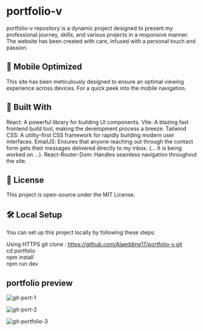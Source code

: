 # portfolio-v
portfolio-v repository is a dynamic project designed to present my professional journey, skills, and various projects in a responsive manner. The website has been created with care, infused with a personal touch and passion.

## 📱 Mobile Optimized
This site has been meticulously designed to ensure an optimal viewing experience across devices. For a quick peek into the mobile navigation.

## 🔧 Built With
React: A powerful library for building UI components.
Vite: A blazing fast frontend build tool, making the development process a breeze.
Tailwind CSS: A utility-first CSS framework for rapidly building modern user interfaces.
EmailJS: Ensures that anyone reaching out through the contact form gets their messages delivered directly to my inbox. (... It is being worked on ...).
React-Router-Dom: Handles seamless navigation throughout the site.

## 📜 License
This project is open-source under the MIT License.

## 🛠️ Local Setup
You can set up this project locally by following these steps:

Using HTTPS
git clone : https://github.com/Alaeddine17/portfolio-v.git <br>
cd portfolio <br>
npm install <br>
npm run dev

## portfolio preview

![git-port-1](https://github.com/Alaeddine17/portfolio-v/assets/71473009/ea1b7535-cfc5-4c30-bf2b-c964ad020296) <br>

![git-port-2](https://github.com/Alaeddine17/portfolio-v/assets/71473009/039d5db7-cb42-4415-82ca-23210a10e0ae) <br>


![git-portfolio-3](https://github.com/Alaeddine17/portfolio-v/assets/71473009/57b4a71b-245b-418a-a250-a1c11750c57c)



